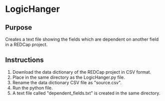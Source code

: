 # LogicHanger
## Purpose
Creates a text file showing the fields which are dependent on another field in a REDCap project.

## Instructions
1. Download the data dictionary of the REDCap project in CSV format.
2. Place in the same directory as the LogicHanger.py file.
3. Rename the data dictionary CSV file as "source.csv".
4. Run the python file.
5. A text file called "dependent_fields.txt" is created in the same directory.
